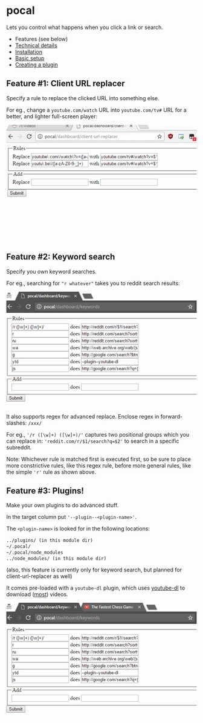 # pocal

Lets you control what happens when you click a link or search.

* Features (see below)
* [Technical details](docs/what-is.md)
* [Installation](install.md)
* [Basic setup](docs/basic-setup.md)
* [Creating a plugin](docs/creating-plugins.md)

## Feature #1: Client URL replacer

Specify a rule to replace the clicked URL into something else.

For eg., change a `youtube.com/watch` URL into `youtube.com/tv#` URL for a better, and lighter full-screen player:

![](docs/demo-replacer.gif)

## Feature #2: Keyword search

Specify you own keyword searches.

For eg., searching for `"r whatever"` takes you to reddit search results:

![](docs/demo-search-keywords.gif)

It also supports regex for advanced replace. Enclose regex in forward-slashes: `/xxx/`

For eg., `'/r ([\w]+) ([\w]+)/'` captures two positional groups which you can replace in: `'reddit.com/r/$1/search?q=$2'` to search in a specific subreddit.

Note: Whichever rule is matched first is executed first, so be sure to place more constrictive rules, like this regex rule, before more general rules, like the simple `'r'` rule as shown above.

## Feature #3: Plugins!

Make your own plugins to do advanced stuff.

In the target column put `'--plugin--<plugin-name>'`.

The `<plugin-name>` is looked for in the following locations:
```
../plugins/ (in this module dir)
~/.pocal/
~/.pocal/node_modules
../node_modules/ (in this module dir)
```

(also, this feature is currently only for keyword search, but planned for client-url-replacer as well)

It comes pre-loaded with a `youtube-dl` plugin, which uses [youtube-dl] to download ([most][sites]) videos.

[youtube-dl]: http://rg3.github.io/youtube-dl
[sites]: http://rg3.github.io/youtube-dl/supportedsites.html

![](docs/demo-ytd.gif)

